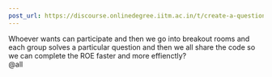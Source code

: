 ```yaml
---
post_url: https://discourse.onlinedegree.iitm.ac.in/t/create-a-question-solving-groups-for-roe/168567/1
---
```

Whoever wants can participate and then we go into breakout rooms and each group solves a particular question and then we all share the code so we can complete the ROE faster and more effienctly?  
@all